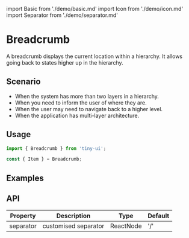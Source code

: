 import Basic from './demo/basic.md'
import Icon from './demo/icon.md'
import Separator from './demo/separator.md'

# Breadcrumb

A breadcrumb displays the current location within a hierarchy. It allows going back to states higher up in the hierarchy.

## Scenario

- When the system has more than two layers in a hierarchy.
- When you need to inform the user of where they are.
- When the user may need to navigate back to a higher level.
- When the application has multi-layer architecture.

## Usage

```js
import { Breadcrumb } from 'tiny-ui';

const { Item } = Breadcrumb;
```

## Examples

<layout>
  <column>
    <Basic/>
    <Separator/>
  </column>
  <column>
    <Icon/>
  </column>
</layout>

## API

| Property          | Description                                               | Type              | Default       |
| ----------------- | --------------------------------------------------------- | ----------------- | ------------- |
| separator         | customised separator                                      | ReactNode         | '/'           |
